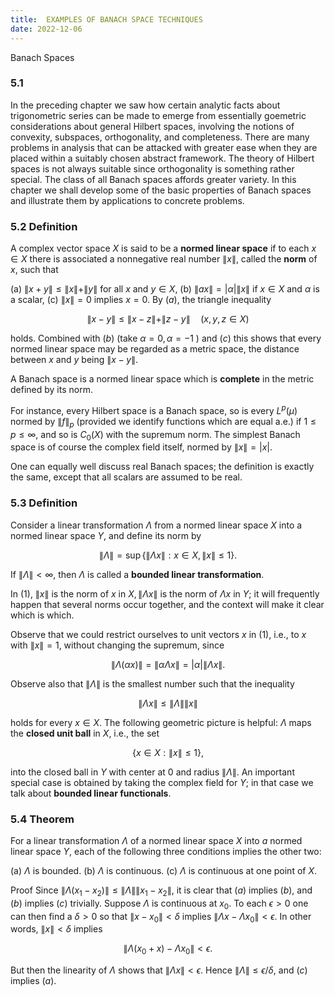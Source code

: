 ```yaml
---
title:  EXAMPLES OF BANACH SPACE TECHNIQUES
date: 2022-12-06
---
```



Banach Spaces

### 5.1 

In the preceding chapter we saw how certain analytic facts about trigonometric series can be made to emerge from essentially goemetric considerations about general Hilbert spaces, involving the notions of convexity, subspaces, orthogonality, and completeness. There are many problems in analysis that can be attacked with greater ease when they are placed within a suitably chosen abstract framework. The theory of Hilbert spaces is not always suitable since orthogonality is something rather special. The class of all Banach spaces affords greater variety. In this chapter we shall develop some of the basic properties of Banach spaces and illustrate them by applications to concrete problems.

### 5.2 Definition 

A complex vector space $X$ is said to be a **normed linear space** if to each $x \in X$ there is associated a nonnegative real number $\|x\|$, called the **norm** of $x$, such that

(a) $\|x+y\| \leq\|x\|+\|y\|$ for all $x$ and $y \in X$,
(b) $\|a x\|=|\alpha|\|x\|$ if $x \in X$ and $\alpha$ is a scalar,
(c) $\|x\|=0$ implies $x=0$.
By $(a)$, the triangle inequality

$$
\|x-y\| \leq\|x-z\|+\|z-y\| \quad(x, y, z \in X)
$$

holds. Combined with $(b)$ (take $\alpha=0, \alpha=-1$ ) and $(c)$ this shows that every normed linear space may be regarded as a metric space, the distance between $x$ and $y$ being $\|x-y\|$.

A Banach space is a normed linear space which is **complete** in the metric defined by its norm.

For instance, every Hilbert space is a Banach space, so is every $L^p(\mu)$ normed by $\|f\|_p$ (provided we identify functions which are equal a.e.) if $1 \leq p \leq \infty$, and so is $C_0(X)$ with the supremum norm. The simplest Banach space is of course the complex field itself, normed by $\|x\|=|x|$.

One can equally well discuss real Banach spaces; the definition is exactly the same, except that all scalars are assumed to be real.

### 5.3 Definition 

Consider a linear transformation $\Lambda$ from a normed linear space $X$ into a normed linear space $Y$, and define its norm by

$$
\|\Lambda\|=\sup \{\|\Lambda x\|: x \in X,\|x\| \leq 1\} .
$$

If $\|\Lambda\|<\infty$, then $\Lambda$ is called a **bounded linear transformation**.

In (1), $\|x\|$ is the norm of $x$ in $X,\|\Lambda x\|$ is the norm of $\Lambda x$ in $Y$; it will frequently happen that several norms occur together, and the context will make it clear which is which.

Observe that we could restrict ourselves to unit vectors $x$ in (1), i.e., to $x$ with $\|x\|=1$, without changing the supremum, since

$$
\|\Lambda(\alpha x)\|=\|\alpha \Lambda x\|=|\alpha|\|\Lambda x\| .
$$

Observe also that $\|\Lambda\|$ is the smallest number such that the inequality

$$
\|\Lambda x\| \leq\|\Lambda\|\|x\|
$$

holds for every $x \in X$.
The following geometric picture is helpful: $\Lambda$ maps the **closed unit ball** in $X$, i.e., the set

$$
\{x \in X:\|x\| \leq 1\},
$$

into the closed ball in $Y$ with center at 0 and radius $\|\Lambda\|$.
An important special case is obtained by taking the complex field for $Y$; in that case we talk about **bounded linear functionals**.

### 5.4 Theorem

For a linear transformation $\Lambda$ of a normed linear space $X$ into $a$ normed linear space $Y$, each of the following three conditions implies the other two:

(a) $\Lambda$ is bounded.
(b) $\Lambda$ is continuous.
(c) $\Lambda$ is continuous at one point of $X$.

Proof Since $\left\|\Lambda\left(x_1-x_2\right)\right\| \leq\|\Lambda\|\left\|x_1-x_2\right\|$, it is clear that $(a)$ implies $(b)$, and $(b)$ implies $(c)$ trivially. Suppose $\Lambda$ is continuous at $x_0$. To each $\epsilon>0$ one can then find a $\delta>0$ so that $\left\|x-x_0\right\|<\delta$ implies $\left\|\Lambda x-\Lambda x_0\right\|<\epsilon$. In other words, $\|x\|<\delta$ implies

$$
\left\|\Lambda\left(x_0+x\right)-\Lambda x_0\right\|<\epsilon .
$$

But then the linearity of $\Lambda$ shows that $\|\Lambda x\|<\epsilon$. Hence $\|\Lambda\| \leq \epsilon / \delta$, and $(c)$ implies $(a)$.

